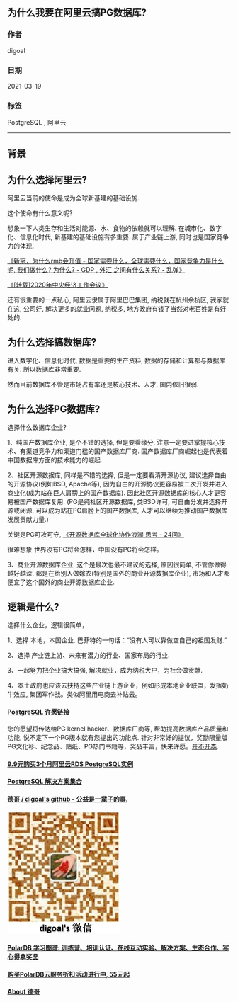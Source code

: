 ## 为什么我要在阿里云搞PG数据库?           
               
### 作者               
digoal               
               
### 日期               
2021-03-19                
               
### 标签               
PostgreSQL , 阿里云              
               
----               
               
## 背景               
   
## 为什么选择阿里云?   
   
阿里云当前的使命是成为全球新基建的基础设施.    
   
这个使命有什么意义呢?     
   
想象一下人类生存和生活对能源、水、食物的依赖就可以理解. 在城市化、数字化、信息化时代, 新基建的基础设施有多重要. 属于产业链上游, 同时也是国家竞争力的体现.    
   
[《新冠，为什么rmb会升值 - 国家需要什么，全球需要什么，国家竞争力是什么呢, 我们做什么? 为什么? - GDP , 外汇 之间有什么关系?  - 乱弹》](../202101/20210118_04.md)     
   
[《[转载]2020年中央经济工作会议》](../202012/20201230_01.md)     
   
还有很重要的一点私心, 阿里云隶属于阿里巴巴集团, 纳税就在杭州余杭区, 我家就在这, 公司好, 解决更多的就业问题, 纳税多, 地方政府有钱了当然对老百姓是有好处的.     
      
## 为什么选择搞数据库?   
进入数字化、信息化时代, 数据是重要的生产资料, 数据的存储和计算都与数据库有关. 所以数据库非常重要.    
   
然而目前数据库不管是市场占有率还是核心技术、人才, 国内依旧很弱.     
   
## 为什么选择PG数据库?   
   
选择什么数据库企业?     
   
1、纯国产数据库企业, 是个不错的选择, 但是要看缘分, 注意一定要进掌握核心技术、有渠道竞争力和渠道门槛的国产数据库厂商. 国产数据库厂商崛起也是代表着中国数据库方面的技术能力的崛起.    
   
2、社区开源数据库, 同样是不错的选择, 但是一定要看清开源协议, 建议选择自由的开源协议(例如BSD, Apache等), 因为自由的开源协议更容易被二次开发并进入商业化(成为站在巨人肩膀上的国产数据库). 因此社区开源数据库的核心人才更容易被国产数据库复用.  (PG是纯社区开源数据库, 类BSD许可, 可自由分发并选择开源或闭源, 可以成为站在PG肩膀上的国产数据库, 人才可以继续为推动国产数据库发展贡献力量.)    
  
关键是PG可攻可守, [《开源数据库全球化协作浪潮 思考 - 24问》](../202101/20210120_02.md)    
   
很难想象 世界没有PG将会怎样，中国没有PG将会怎样。   
   
3、商业开源数据库企业, 这个是最次也最不建议的选择, 原因很简单, 不管你做得越好越深, 都是在给别人做嫁衣(特别是国外的商业开源数据库企业), 市场和人才都便宜了这个国外的商业开源数据库企业.     
   
## 逻辑是什么?    
   
选择什么企业，逻辑很简单，   
   
1、选择 本地，本国企业. 巴菲特的一句话：“没有人可以靠做空自己的祖国发财.”  
   
2、选择 产业链上游、未来有潜力的行业、国家布局的行业.   
   
3、一起努力把企业搞大搞强, 解决就业，成为纳税大户，为社会做贡献.   
   
4、本土政府也应该去扶持这些产业链上游企业，例如形成本地企业联盟，发挥奶牛效应, 集团军作战。类似阿里用电商去补贴云。    
   
     
  
#### [PostgreSQL 许愿链接](https://github.com/digoal/blog/issues/76 "269ac3d1c492e938c0191101c7238216")
您的愿望将传达给PG kernel hacker、数据库厂商等, 帮助提高数据库产品质量和功能, 说不定下一个PG版本就有您提出的功能点. 针对非常好的提议，奖励限量版PG文化衫、纪念品、贴纸、PG热门书籍等，奖品丰富，快来许愿。[开不开森](https://github.com/digoal/blog/issues/76 "269ac3d1c492e938c0191101c7238216").  
  
  
#### [9.9元购买3个月阿里云RDS PostgreSQL实例](https://www.aliyun.com/database/postgresqlactivity "57258f76c37864c6e6d23383d05714ea")
  
  
#### [PostgreSQL 解决方案集合](https://yq.aliyun.com/topic/118 "40cff096e9ed7122c512b35d8561d9c8")
  
  
#### [德哥 / digoal's github - 公益是一辈子的事.](https://github.com/digoal/blog/blob/master/README.md "22709685feb7cab07d30f30387f0a9ae")
  
  
![digoal's wechat](../pic/digoal_weixin.jpg "f7ad92eeba24523fd47a6e1a0e691b59")
  
  
#### [PolarDB 学习图谱: 训练营、培训认证、在线互动实验、解决方案、生态合作、写心得拿奖品](https://www.aliyun.com/database/openpolardb/activity "8642f60e04ed0c814bf9cb9677976bd4")
  
  
#### [购买PolarDB云服务折扣活动进行中, 55元起](https://www.aliyun.com/activity/new/polardb-yunparter?userCode=bsb3t4al "e0495c413bedacabb75ff1e880be465a")
  
  
#### [About 德哥](https://github.com/digoal/blog/blob/master/me/readme.md "a37735981e7704886ffd590565582dd0")
  

